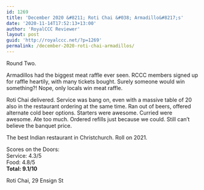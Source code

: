 ```yaml
---
id: 1269
title: 'December 2020 &#8211; Roti Chai &#038; Armadillo&#8217;s'
date: '2020-11-14T17:52:13+13:00'
author: 'RoyalCCC Reviewer'
layout: post
guid: 'http://royalccc.net/?p=1269'
permalink: /december-2020-roti-chai-armadillos/
---
```


Round Two.

Armadillos had the biggest meat raffle ever seen. RCCC members signed up for raffle heartily, with many tickets bought. Surely someone would win something?! Nope, only locals win meat raffle.

Roti Chai delivered. Service was bang on, even with a massive table of 20 also in the restaurant ordering at the same time. Ran out of beers, offered alternate cold beer options. Starters were awesome. Curried were awesome. Ate too much. Ordered refills just because we could. Still can’t believe the banquet price.

The best Indian restaurant in Christchurch. Roll on 2021.

Scores on the Doors:  
Service: 4.3/5  
Food: 4.8/5  
**Total: 9.1/10**

Roti Chai, 29 Ensign St